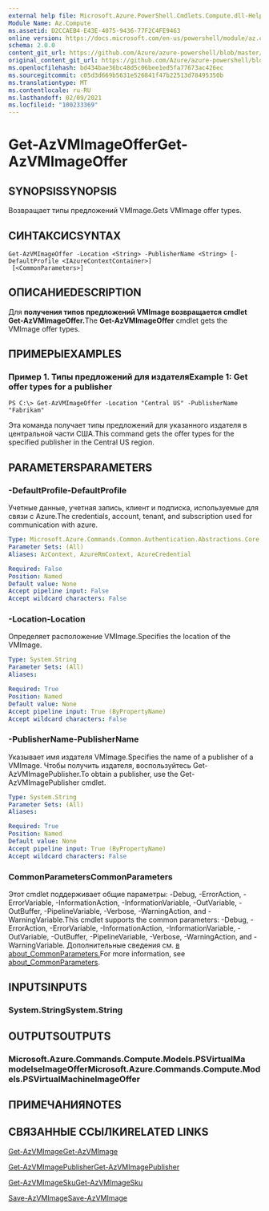 ```yaml
---
external help file: Microsoft.Azure.PowerShell.Cmdlets.Compute.dll-Help.xml
Module Name: Az.Compute
ms.assetid: D2CCAEB4-E43E-4075-9436-77F2C4FE9463
online version: https://docs.microsoft.com/en-us/powershell/module/az.compute/get-azvmimageoffer
schema: 2.0.0
content_git_url: https://github.com/Azure/azure-powershell/blob/master/src/Compute/Compute/help/Get-AzVMImageOffer.md
original_content_git_url: https://github.com/Azure/azure-powershell/blob/master/src/Compute/Compute/help/Get-AzVMImageOffer.md
ms.openlocfilehash: bd434bae36bc48d5c06bee1ed5fa77673ac426ec
ms.sourcegitcommit: c05d3d669b5631e526841f47b22513d78495350b
ms.translationtype: MT
ms.contentlocale: ru-RU
ms.lasthandoff: 02/09/2021
ms.locfileid: "100233369"
---
```

# <span data-ttu-id="57ac3-101">Get-AzVMImageOffer</span><span class="sxs-lookup"><span data-stu-id="57ac3-101">Get-AzVMImageOffer</span></span>

## <span data-ttu-id="57ac3-102">SYNOPSIS</span><span class="sxs-lookup"><span data-stu-id="57ac3-102">SYNOPSIS</span></span>
<span data-ttu-id="57ac3-103">Возвращает типы предложений VMImage.</span><span class="sxs-lookup"><span data-stu-id="57ac3-103">Gets VMImage offer types.</span></span>

## <span data-ttu-id="57ac3-104">СИНТАКСИС</span><span class="sxs-lookup"><span data-stu-id="57ac3-104">SYNTAX</span></span>

```
Get-AzVMImageOffer -Location <String> -PublisherName <String> [-DefaultProfile <IAzureContextContainer>]
 [<CommonParameters>]
```

## <span data-ttu-id="57ac3-105">ОПИСАНИЕ</span><span class="sxs-lookup"><span data-stu-id="57ac3-105">DESCRIPTION</span></span>
<span data-ttu-id="57ac3-106">Для **получения типов предложений VMImage возвращается cmdlet Get-AzVMImageOffer.**</span><span class="sxs-lookup"><span data-stu-id="57ac3-106">The **Get-AzVMImageOffer** cmdlet gets the VMImage offer types.</span></span>

## <span data-ttu-id="57ac3-107">ПРИМЕРЫ</span><span class="sxs-lookup"><span data-stu-id="57ac3-107">EXAMPLES</span></span>

### <span data-ttu-id="57ac3-108">Пример 1. Типы предложений для издателя</span><span class="sxs-lookup"><span data-stu-id="57ac3-108">Example 1: Get offer types for a publisher</span></span>
```
PS C:\> Get-AzVMImageOffer -Location "Central US" -PublisherName "Fabrikam"
```

<span data-ttu-id="57ac3-109">Эта команда получает типы предложений для указанного издателя в центральной части США.</span><span class="sxs-lookup"><span data-stu-id="57ac3-109">This command gets the offer types for the specified publisher in the Central US region.</span></span>

## <span data-ttu-id="57ac3-110">PARAMETERS</span><span class="sxs-lookup"><span data-stu-id="57ac3-110">PARAMETERS</span></span>

### <span data-ttu-id="57ac3-111">-DefaultProfile</span><span class="sxs-lookup"><span data-stu-id="57ac3-111">-DefaultProfile</span></span>
<span data-ttu-id="57ac3-112">Учетные данные, учетная запись, клиент и подписка, используемые для связи с Azure.</span><span class="sxs-lookup"><span data-stu-id="57ac3-112">The credentials, account, tenant, and subscription used for communication with azure.</span></span>

```yaml
Type: Microsoft.Azure.Commands.Common.Authentication.Abstractions.Core.IAzureContextContainer
Parameter Sets: (All)
Aliases: AzContext, AzureRmContext, AzureCredential

Required: False
Position: Named
Default value: None
Accept pipeline input: False
Accept wildcard characters: False
```

### <span data-ttu-id="57ac3-113">-Location</span><span class="sxs-lookup"><span data-stu-id="57ac3-113">-Location</span></span>
<span data-ttu-id="57ac3-114">Определяет расположение VMImage.</span><span class="sxs-lookup"><span data-stu-id="57ac3-114">Specifies the location of the VMImage.</span></span>

```yaml
Type: System.String
Parameter Sets: (All)
Aliases:

Required: True
Position: Named
Default value: None
Accept pipeline input: True (ByPropertyName)
Accept wildcard characters: False
```

### <span data-ttu-id="57ac3-115">-PublisherName</span><span class="sxs-lookup"><span data-stu-id="57ac3-115">-PublisherName</span></span>
<span data-ttu-id="57ac3-116">Указывает имя издателя VMImage.</span><span class="sxs-lookup"><span data-stu-id="57ac3-116">Specifies the name of a publisher of a VMImage.</span></span>
<span data-ttu-id="57ac3-117">Чтобы получить издателя, воспользуйтесь Get-AzVMImagePublisher.</span><span class="sxs-lookup"><span data-stu-id="57ac3-117">To obtain a publisher, use the Get-AzVMImagePublisher cmdlet.</span></span>

```yaml
Type: System.String
Parameter Sets: (All)
Aliases:

Required: True
Position: Named
Default value: None
Accept pipeline input: True (ByPropertyName)
Accept wildcard characters: False
```

### <span data-ttu-id="57ac3-118">CommonParameters</span><span class="sxs-lookup"><span data-stu-id="57ac3-118">CommonParameters</span></span>
<span data-ttu-id="57ac3-119">Этот cmdlet поддерживает общие параметры: -Debug, -ErrorAction, -ErrorVariable, -InformationAction, -InformationVariable, -OutVariable, -OutBuffer, -PipelineVariable, -Verbose, -WarningAction, and -WarningVariable.</span><span class="sxs-lookup"><span data-stu-id="57ac3-119">This cmdlet supports the common parameters: -Debug, -ErrorAction, -ErrorVariable, -InformationAction, -InformationVariable, -OutVariable, -OutBuffer, -PipelineVariable, -Verbose, -WarningAction, and -WarningVariable.</span></span> <span data-ttu-id="57ac3-120">Дополнительные сведения см. [в about_CommonParameters.](http://go.microsoft.com/fwlink/?LinkID=113216)</span><span class="sxs-lookup"><span data-stu-id="57ac3-120">For more information, see [about_CommonParameters](http://go.microsoft.com/fwlink/?LinkID=113216).</span></span>

## <span data-ttu-id="57ac3-121">INPUTS</span><span class="sxs-lookup"><span data-stu-id="57ac3-121">INPUTS</span></span>

### <span data-ttu-id="57ac3-122">System.String</span><span class="sxs-lookup"><span data-stu-id="57ac3-122">System.String</span></span>

## <span data-ttu-id="57ac3-123">OUTPUTS</span><span class="sxs-lookup"><span data-stu-id="57ac3-123">OUTPUTS</span></span>

### <span data-ttu-id="57ac3-124">Microsoft.Azure.Commands.Compute.Models.PSVirtualMa modelseImageOffer</span><span class="sxs-lookup"><span data-stu-id="57ac3-124">Microsoft.Azure.Commands.Compute.Models.PSVirtualMachineImageOffer</span></span>

## <span data-ttu-id="57ac3-125">ПРИМЕЧАНИЯ</span><span class="sxs-lookup"><span data-stu-id="57ac3-125">NOTES</span></span>

## <span data-ttu-id="57ac3-126">СВЯЗАННЫЕ ССЫЛКИ</span><span class="sxs-lookup"><span data-stu-id="57ac3-126">RELATED LINKS</span></span>

[<span data-ttu-id="57ac3-127">Get-AzVMImage</span><span class="sxs-lookup"><span data-stu-id="57ac3-127">Get-AzVMImage</span></span>](./Get-AzVMImage.md)

[<span data-ttu-id="57ac3-128">Get-AzVMImagePublisher</span><span class="sxs-lookup"><span data-stu-id="57ac3-128">Get-AzVMImagePublisher</span></span>](./Get-AzVMImagePublisher.md)

[<span data-ttu-id="57ac3-129">Get-AzVMImageSku</span><span class="sxs-lookup"><span data-stu-id="57ac3-129">Get-AzVMImageSku</span></span>](./Get-AzVMImageSku.md)

[<span data-ttu-id="57ac3-130">Save-AzVMImage</span><span class="sxs-lookup"><span data-stu-id="57ac3-130">Save-AzVMImage</span></span>](./Save-AzVMImage.md)


